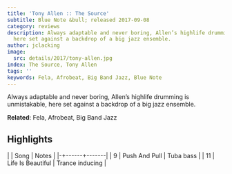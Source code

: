 ```yaml
---
title: 'Tony Allen :: The Source'
subtitle: Blue Note &bull; released 2017-09-08
category: reviews
description: Always adaptable and never boring, Allen’s highlife drumming is unmistakable,
  here set against a backdrop of a big jazz ensemble.
author: jclacking
image:
  src: details/2017/tony-allen.jpg
index: The Source, Tony Allen
tags: ''
keywords: Fela, Afrobeat, Big Band Jazz, Blue Note
---
```

Always adaptable and never boring, Allen’s highlife drumming is unmistakable, here set against a backdrop of a big jazz ensemble.<!--more-->

**Related**: Fela, Afrobeat, Big Band Jazz

## Highlights

| | Song | Notes |
|-+------+-------|
| 9 | Push And Pull | Tuba bass |
| 11 | Life Is Beautiful | Trance inducing |

